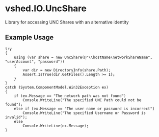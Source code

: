 # vshed.IO.UncShare
Library for accessing UNC Shares with an alternative identity

## Example Usage
            
    try
    {
        using (var share = new UncShare(@"\\hostName\networkShareName", "userAccount", "password"))
        {
            var dir = new DirectoryInfo(share.Path);
            Assert.IsTrue(dir.GetFiles().Length >= 1);
        }
    }
    catch (System.ComponentModel.Win32Exception ex)
    {
        if (ex.Message == "The network path was not found")
            Console.WriteLine("The specified UNC Path could not be found");
        else if (ex.Message == "The user name or password is incorrect")
            Console.WriteLine("The specified Username or Password is invalid");
        else
            Console.WriteLine(ex.Message);
    }
